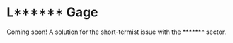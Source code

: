 # L\*\*\*\*\*\* Gage

Coming soon! A solution for the short-termist issue with the \*\*\*\*\*\*\* sector.
